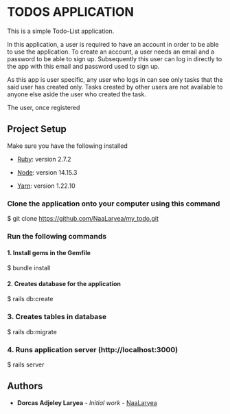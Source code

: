 # TODOS APPLICATION

This is a simple Todo-List application. 

In this application, a user is required to have an account in order to be able to use the application.
To create an account, a user needs an email and a password to be able to sign up. Subsequently this user can log in directly to the app with this email and password used to sign up.

As this app is user specific, any user who logs in can see only tasks that the said user has created only. Tasks created by other users are not available to anyone else aside the user who created the task.

The user, once registered



## Project Setup
Make sure you have the following installed

- [Ruby](https://www.ruby-lang.org/en/): version 2.7.2

- [Node](https://www.nodejs.org/): version 14.15.3

- [Yarn](https://www.yarnpkg.com/): version 1.22.10

### Clone the application onto your computer using this command
 $ git clone https://github.com/NaaLaryea/my_todo.git

### Run the following commands

#### 1. Install gems in the Gemfile
 $ bundle install

#### 2. Creates database for the application
 $ rails db:create

### 3. Creates tables in database 
 $ rails db:migrate

### 4. Runs application server (http://localhost:3000)
 $ rails server

## Authors

* **Dorcas Adjeley Laryea** - *Initial work* - [NaaLaryea](https://github.com/NaaLaryea)